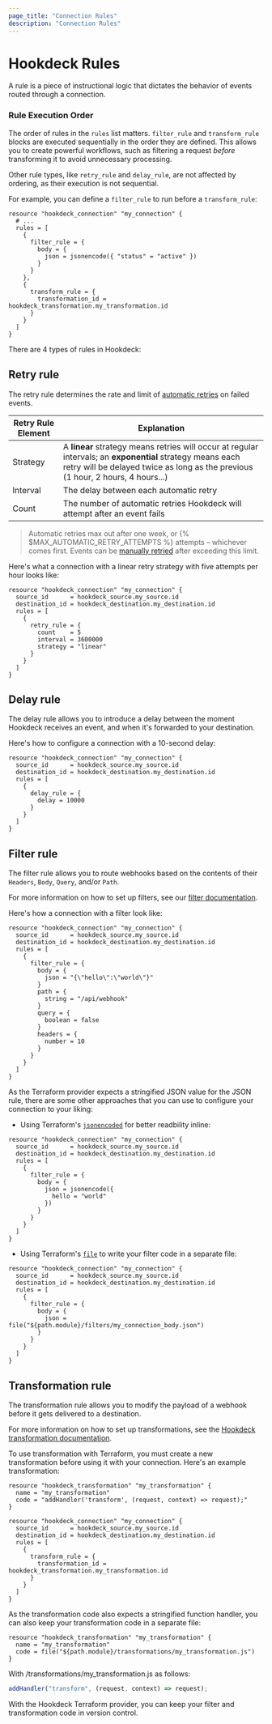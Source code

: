 ```yaml
---
page_title: "Connection Rules"
description: "Connection Rules"
---
```


# Hookdeck Rules

A rule is a piece of instructional logic that dictates the behavior of events
routed through a connection.

### Rule Execution Order

The order of rules in the `rules` list matters. `filter_rule` and `transform_rule` blocks are executed sequentially in the order they are defined. This allows you to create powerful workflows, such as filtering a request *before* transforming it to avoid unnecessary processing.

Other rule types, like `retry_rule` and `delay_rule`, are not affected by ordering, as their execution is not sequential.

For example, you can define a `filter_rule` to run before a `transform_rule`:

```hcl
resource "hookdeck_connection" "my_connection" {
  # ...
  rules = [
    {
      filter_rule = {
        body = {
          json = jsonencode({ "status" = "active" })
        }
      }
    },
    {
      transform_rule = {
        transformation_id = hookdeck_transformation.my_transformation.id
      }
    }
  ]
}
```

There are 4 types of rules in Hookdeck:

## Retry rule

The retry rule determines the rate and limit of
[automatic retries](https://hookdeck.com/docs/automatically-retry-events) on
failed events.

| Retry Rule Element | Explanation                                                                                                                                                                                   |
| ------------------ | --------------------------------------------------------------------------------------------------------------------------------------------------------------------------------------------- |
| Strategy           | A **linear** strategy means retries will occur at regular intervals; an **exponential** strategy means each retry will be delayed twice as long as the previous (1 hour, 2 hours, 4 hours...) |
| Interval           | The delay between each automatic retry                                                                                                                                                        |
| Count              | The number of automatic retries Hookdeck will attempt after an event fails                                                                                                                    |

> Automatic retries max out after one week, or
> {% $MAX_AUTOMATIC_RETRY_ATTEMPTS %} attempts – whichever comes first. Events
> can be [manually retried](https://hookdeck.com/docs/manually-retry-events)
> after exceeding this limit.

Here's what a connection with a linear retry strategy with five attempts per
hour looks like:

```hcl
resource "hookdeck_connection" "my_connection" {
  source_id      = hookdeck_source.my_source.id
  destination_id = hookdeck_destination.my_destination.id
  rules = [
    {
      retry_rule = {
        count    = 5
        interval = 3600000
        strategy = "linear"
      }
    }
  ]
}
```

## Delay rule

The delay rule allows you to introduce a delay between the moment Hookdeck
receives an event, and when it's forwarded to your destination.

Here's how to configure a connection with a 10-second delay:

```hcl
resource "hookdeck_connection" "my_connection" {
  source_id      = hookdeck_source.my_source.id
  destination_id = hookdeck_destination.my_destination.id
  rules = [
    {
      delay_rule = {
        delay = 10000
      }
    }
  ]
}
```

## Filter rule

The filter rule allows you to route webhooks based on the contents of their
`Headers`, `Body`, `Query`, and/or `Path`.

For more information on how to set up filters, see our
[filter documentation](https://hookdeck.com/docs/filters).

Here's how a connection with a filter look like:

```hcl
resource "hookdeck_connection" "my_connection" {
  source_id      = hookdeck_source.my_source.id
  destination_id = hookdeck_destination.my_destination.id
  rules = [
    {
      filter_rule = {
        body = {
          json = "{\"hello\":\"world\"}"
        }
        path = {
          string = "/api/webhook"
        }
        query = {
          boolean = false
        }
        headers = {
          number = 10
        }
      }
    }
  ]
}
```

As the Terraform provider expects a stringified JSON value for the JSON rule,
there are some other approaches that you can use to configure your connection to
your liking:

- Using Terraform's
  [`jsonencoded`](https://developer.hashicorp.com/terraform/language/functions/jsonencode)
  for better readbility inline:

```hcl
resource "hookdeck_connection" "my_connection" {
  source_id      = hookdeck_source.my_source.id
  destination_id = hookdeck_destination.my_destination.id
  rules = [
    {
      filter_rule = {
        body = {
          json = jsonencode({
            hello = "world"
          })
        }
      }
    }
  ]
}
```

- Using Terraform's
  [`file`](https://developer.hashicorp.com/terraform/language/functions/file) to
  write your filter code in a separate file:

```hcl
resource "hookdeck_connection" "my_connection" {
  source_id      = hookdeck_source.my_source.id
  destination_id = hookdeck_destination.my_destination.id
  rules = [
    {
      filter_rule = {
        body = {
          json = file("${path.module}/filters/my_connection_body.json")
        }
      }
    }
  ]
}
```

## Transformation rule

The transformation rule allows you to modify the payload of a webhook before it
gets delivered to a destination.

For more information on how to set up transformations, see the
[Hookdeck transformation documentation](https://hookdeck.com/docs/transformations).

To use transformation with Terraform, you must create a new transformation
before using it with your connection. Here's an example transformation:

```hcl
resource "hookdeck_transformation" "my_transformation" {
  name = "my_transformation"
  code = "addHandler('transform', (request, context) => request);"
}

resource "hookdeck_connection" "my_connection" {
  source_id      = hookdeck_source.my_source.id
  destination_id = hookdeck_destination.my_destination.id
  rules = [
    {
      transform_rule = {
        transformation_id = hookdeck_transformation.my_transformation.id
      }
    }
  ]
}
```

As the transformation code also expects a stringified function handler, you can
also keep your transformation code in a separate file:

```hcl
resource "hookdeck_transformation" "my_transformation" {
  name = "my_transformation"
  code = file("${path.module}/transformations/my_transformation.js")
}
```

With /transformations/my_transformation.js as follows:

```js
addHandler("transform", (request, context) => request);
```

With the Hookdeck Terraform provider, you can keep your filter and
transformation code in version control.
